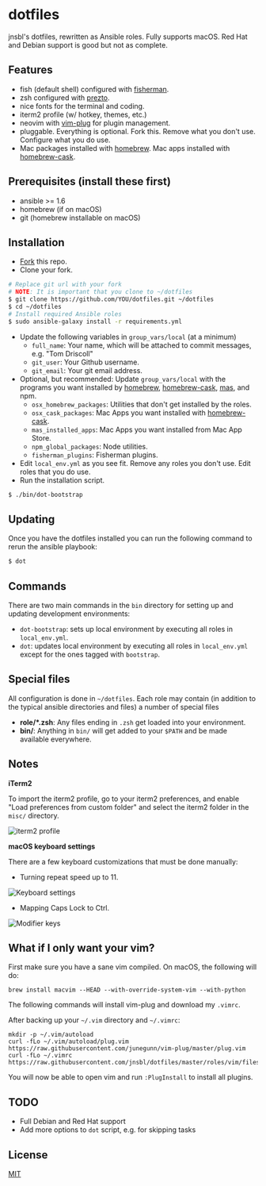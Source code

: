 # dotfiles

jnsbl's dotfiles, rewritten as Ansible roles. Fully supports macOS. Red Hat and Debian support is good but not as complete.

## Features

- fish (default shell) configured with [fisherman](https://github.com/fisherman/fisherman).
- zsh configured with [prezto](https://github.com/sorin-ionescu/prezto).
- nice fonts for the terminal and coding.
- iterm2 profile (w/ hotkey, themes, etc.)
- neovim with [vim-plug](https://github.com/junegunn/vim-plug) for plugin management.
- pluggable. Everything is optional. Fork this. Remove what you don't use. Configure what you do use.
- Mac packages installed with [homebrew][]. Mac apps installed with [homebrew-cask][].

## Prerequisites (install these first)

- ansible >= 1.6
- homebrew (if on macOS)
- git (homebrew installable on macOS)

## Installation

- [Fork](https://github.com/jnsbl/dotfiles/fork) this repo.
- Clone your fork.

```bash
# Replace git url with your fork
# NOTE: It is important that you clone to ~/dotfiles
$ git clone https://github.com/YOU/dotfiles.git ~/dotfiles
$ cd ~/dotfiles
# Install required Ansible roles
$ sudo ansible-galaxy install -r requirements.yml
```

- Update the following variables in `group_vars/local` (at a minimum)
    - `full_name`: Your name, which will be attached to commit messages, e.g. "Tom Driscoll"
    - `git_user`: Your Github username.
    - `git_email`: Your git email address.
- Optional, but recommended: Update `group_vars/local` with the programs you want installed by [homebrew][], [homebrew-cask][], [mas](https://github.com/mas-cli/mas), and npm.
    - `osx_homebrew_packages`:  Utilities that don't get installed by the roles.
    - `osx_cask_packages`: Mac Apps you want installed with [homebrew-cask][].
    - `mas_installed_apps`: Mac Apps you want installed from Mac App Store.
    - `npm_global_packages`: Node utilities.
    - `fisherman_plugins`: Fisherman plugins.
- Edit `local_env.yml` as you see fit. Remove any roles you don't use. Edit roles that you do use.
- Run the installation script.

```bash
$ ./bin/dot-bootstrap
```

## Updating

Once you have the dotfiles installed you can run the following command to rerun the ansible playbook:

```bash
$ dot
```

## Commands

There are two main commands in the `bin` directory for setting up and updating development environments:

- `dot-bootstrap`: sets up local environment by executing all roles in `local_env.yml`.
- `dot`: updates local environment by executing all roles in `local_env.yml` except for the ones tagged with `bootstrap`.

## Special files

All configuration is done in `~/dotfiles`. Each role may contain (in addition to the typical ansible directories and files) a number of special files

- **role/\*.zsh**: Any files ending in `.zsh` get loaded into your environment.
- **bin/**: Anything in `bin/` will get added to your `$PATH` and be made available everywhere.

## Notes

**iTerm2**

To import the iterm2 profile, go to your iterm2 preferences, and enable "Load preferences from custom folder" and select the iterm2 folder in the `misc/` directory.

![iterm2 profile](https://user-images.githubusercontent.com/2379650/34223487-859f2752-e58d-11e7-8024-9e6af5c1ec4e.png)

**macOS keyboard settings**

There are a few keyboard customizations that must be done manually:

- Turning repeat speed up to 11.

![Keyboard settings](https://user-images.githubusercontent.com/2379650/34223505-91f95072-e58d-11e7-9b36-78aec4203b0d.png)


- Mapping Caps Lock to Ctrl.

![Modifier keys](https://user-images.githubusercontent.com/2379650/34223523-a2c8e4e4-e58d-11e7-9532-d74b95d8408a.png)

## What if I only want your vim?

First make sure you have a sane vim compiled. On macOS, the following will do:

```
brew install macvim --HEAD --with-override-system-vim --with-python
```

The following commands will install vim-plug and download my `.vimrc`.

After backing up your `~/.vim` directory and `~/.vimrc`:

```
mkdir -p ~/.vim/autoload
curl -fLo ~/.vim/autoload/plug.vim https://raw.githubusercontent.com/junegunn/vim-plug/master/plug.vim
curl -fLo ~/.vimrc https://raw.githubusercontent.com/jnsbl/dotfiles/master/roles/vim/files/vimrc
```

You will now be able to open vim and run `:PlugInstall` to install all plugins.

## TODO

- Full Debian and Red Hat support
- Add more options to `dot` script, e.g. for skipping tasks

[homebrew]: http://brew.sh/
[homebrew-cask]: https://github.com/caskroom/homebrew-cask

## License

[MIT](LICENSE)
